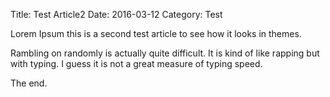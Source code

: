 Title: Test Article2
Date: 2016-03-12
Category: Test

Lorem Ipsum this is a second test article to see how it looks in themes.

Rambling on randomly is actually quite difficult. It is kind of like rapping but with typing. I guess it is not a great measure of typing speed.

The end.
